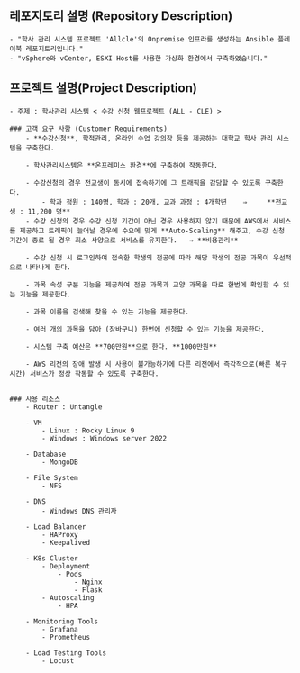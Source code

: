 ﻿## 레포지토리 설명 (Repository Description)
    - "학사 관리 시스템 프로젝트 'Allcle'의 Onpremise 인프라를 생성하는 Ansible 플레이북 레포지토리입니다."
    - "vSphere와 vCenter, ESXI Host를 사용한 가상화 환경에서 구축하였습니다."

## 프로젝트 설명(Project Description)
    - 주제 : 학사관리 시스템 < 수강 신청 웹프로젝트 (ALL - CLE) >

    ### 고객 요구 사항 (Customer Requirements)
        - **수강신청**, 학적관리, 온라인 수업 강의장 등을 제공하는 대학교 학사 관리 시스템을 구축한다.

        - 학사관리시스템은 **온프레미스 환경**에 구축하여 작동한다.
        
        - 수강신청의 경우 전교생이 동시에 접속하기에 그 트래픽을 감당할 수 있도록 구축한다.
            - 학과 정원 : 140명, 학과 : 20개, 교과 과정 : 4개학년    ⇒     **전교생 : 11,200 명**
        - 수강 신청의 경우 수강 신청 기간이 아닌 경우 사용하지 않기 때문에 AWS에서 서비스를 제공하고 트래픽이 늘어날 경우에 수요에 맞게 **Auto-Scaling** 해주고, 수강 신청 기간이 종료 될 경우 최소 사양으로 서비스를 유지한다.   ⇒ **비용관리**

        - 수강 신청 시 로그인하여 접속한 학생의 전공에 따라 해당 학생의 전공 과목이 우선적으로 나타나게 한다.

        - 과목 속성 구분 기능을 제공하여 전공 과목과 교양 과목을 따로 한번에 확인할 수 있는 기능을 제공한다.

        - 과목 이름을 검색해 찾을 수 있는 기능을 제공한다.

        - 여러 개의 과목을 담아 (장바구니) 한번에 신청할 수 있는 기능을 제공한다.

        - 시스템 구축 예산은 **700만원**으로 한다. **1000만원**

        - AWS 리전의 장애 발생 시 사용이 불가능하기에 다른 리전에서 즉각적으로(빠른 복구 시간) 서비스가 정상 작동할 수 있도록 구축한다.


    ### 사용 리소스
        - Router : Untangle

        - VM
            - Linux : Rocky Linux 9
            - Windows : Windows server 2022
        
        - Database
            - MongoDB
        
        - File System
            - NFS
        
        - DNS
            - Windows DNS 관리자
        
        - Load Balancer
            - HAProxy
            - Keepalived

        - K8s Cluster
            - Deployment
                - Pods
                    - Nginx
                    - Flask
            - Autoscaling
                - HPA
        
        - Monitoring Tools
            - Grafana
            - Prometheus
        
        - Load Testing Tools
            - Locust
